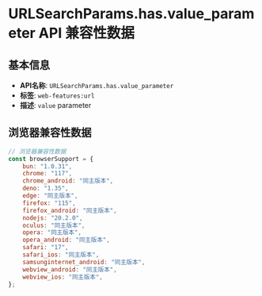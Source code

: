 # URLSearchParams.has.value_parameter API 兼容性数据

## 基本信息

- **API名称**: `URLSearchParams.has.value_parameter`
- **标签**: `web-features:url`
- **描述**: `value` parameter

## 浏览器兼容性数据

```javascript
// 浏览器兼容性数据
const browserSupport = {
    bun: "1.0.31",
    chrome: "117",
    chrome_android: "同主版本",
    deno: "1.35",
    edge: "同主版本",
    firefox: "115",
    firefox_android: "同主版本",
    nodejs: "20.2.0",
    oculus: "同主版本",
    opera: "同主版本",
    opera_android: "同主版本",
    safari: "17",
    safari_ios: "同主版本",
    samsunginternet_android: "同主版本",
    webview_android: "同主版本",
    webview_ios: "同主版本",
};

```

